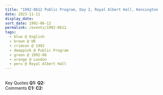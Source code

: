 ```yaml
---
title: "1992-0612 Public Program, Day 2, Royal Albert Hall, Kensington Gore, South Kensington, London SW7 2AP, UK"
date: 2023-11-11
display_date: 
sort_date: 1992-06-12
permalink: /events/1992-0612
tags:
  - blue @ English
  - brown @ UK
  - crimson @ 1992
  - deeppink @ Public Program
  - green @ 1992-06
  - orange @ London
  - peru @ Royal Albert Hall
---
```


<br>

<wave-list>
  <list-title color="DarkSeaGreen" width="55">Key Quotes</list-title>
  <list-item color="BlanchedAlmond" width="280"><b>Q1:</b> <i></i></list-item>
  <list-item color="Lavender" width="280"><b>Q2:</b> <i></i></list-item>
</wave-list>

<br>

<wave-list>
  <list-title color="DarkSeaGreen" width="55">Comments</list-title>
  <list-item color="BlanchedAlmond" width="280"><b>C1:</b> <i></i></list-item>
  <list-item color="Lavender" width="280"><b>C2:</b> <i></i></list-item>
</wave-list>